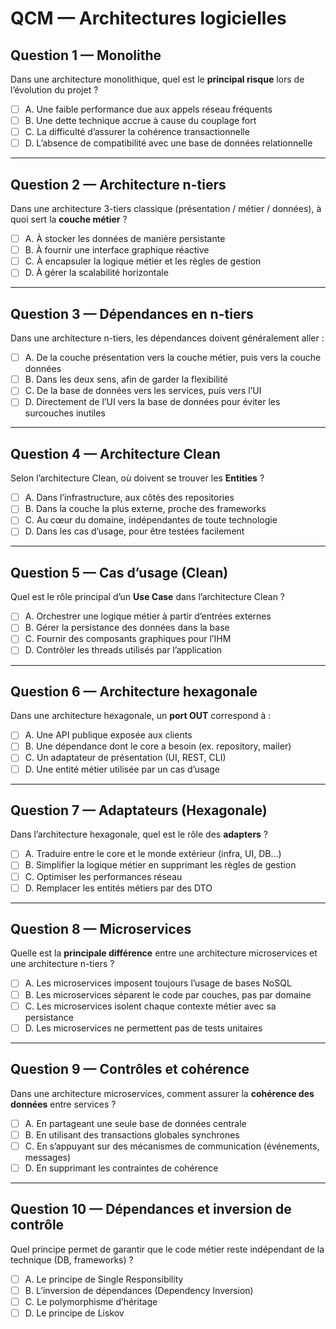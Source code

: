 # QCM — Architectures logicielles

## Question 1 — Monolithe

Dans une architecture monolithique, quel est le **principal risque** lors de l’évolution du projet ?

- [ ] A. Une faible performance due aux appels réseau fréquents
- [ ] B. Une dette technique accrue à cause du couplage fort
- [ ] C. La difficulté d’assurer la cohérence transactionnelle
- [ ] D. L’absence de compatibilité avec une base de données relationnelle

---

## Question 2 — Architecture n-tiers

Dans une architecture 3-tiers classique (présentation / métier / données), à quoi sert la **couche métier** ?

- [ ] A. À stocker les données de manière persistante
- [ ] B. À fournir une interface graphique réactive
- [ ] C. À encapsuler la logique métier et les règles de gestion
- [ ] D. À gérer la scalabilité horizontale

---

## Question 3 — Dépendances en n-tiers

Dans une architecture n-tiers, les dépendances doivent généralement aller :

- [ ] A. De la couche présentation vers la couche métier, puis vers la couche données
- [ ] B. Dans les deux sens, afin de garder la flexibilité
- [ ] C. De la base de données vers les services, puis vers l’UI
- [ ] D. Directement de l’UI vers la base de données pour éviter les surcouches inutiles

---

## Question 4 — Architecture Clean

Selon l’architecture Clean, où doivent se trouver les **Entities** ?

- [ ] A. Dans l’infrastructure, aux côtés des repositories
- [ ] B. Dans la couche la plus externe, proche des frameworks
- [ ] C. Au cœur du domaine, indépendantes de toute technologie
- [ ] D. Dans les cas d’usage, pour être testées facilement

---

## Question 5 — Cas d’usage (Clean)

Quel est le rôle principal d’un **Use Case** dans l’architecture Clean ?

- [ ] A. Orchestrer une logique métier à partir d’entrées externes
- [ ] B. Gérer la persistance des données dans la base
- [ ] C. Fournir des composants graphiques pour l’IHM
- [ ] D. Contrôler les threads utilisés par l’application

---

## Question 6 — Architecture hexagonale

Dans une architecture hexagonale, un **port OUT** correspond à :

- [ ] A. Une API publique exposée aux clients
- [ ] B. Une dépendance dont le core a besoin (ex. repository, mailer)
- [ ] C. Un adaptateur de présentation (UI, REST, CLI)
- [ ] D. Une entité métier utilisée par un cas d’usage

---

## Question 7 — Adaptateurs (Hexagonale)

Dans l’architecture hexagonale, quel est le rôle des **adapters** ?

- [ ] A. Traduire entre le core et le monde extérieur (infra, UI, DB…)
- [ ] B. Simplifier la logique métier en supprimant les règles de gestion
- [ ] C. Optimiser les performances réseau
- [ ] D. Remplacer les entités métiers par des DTO

---

## Question 8 — Microservices

Quelle est la **principale différence** entre une architecture microservices et une architecture n-tiers ?

- [ ] A. Les microservices imposent toujours l’usage de bases NoSQL
- [ ] B. Les microservices séparent le code par couches, pas par domaine
- [ ] C. Les microservices isolent chaque contexte métier avec sa persistance
- [ ] D. Les microservices ne permettent pas de tests unitaires

---

## Question 9 — Contrôles et cohérence

Dans une architecture microservices, comment assurer la **cohérence des données** entre services ?

- [ ] A. En partageant une seule base de données centrale
- [ ] B. En utilisant des transactions globales synchrones
- [ ] C. En s’appuyant sur des mécanismes de communication (événements, messages)
- [ ] D. En supprimant les contraintes de cohérence

---

## Question 10 — Dépendances et inversion de contrôle

Quel principe permet de garantir que le code métier reste indépendant de la technique (DB, frameworks) ?

- [ ] A. Le principe de Single Responsibility
- [ ] B. L’inversion de dépendances (Dependency Inversion)
- [ ] C. Le polymorphisme d’héritage
- [ ] D. Le principe de Liskov
